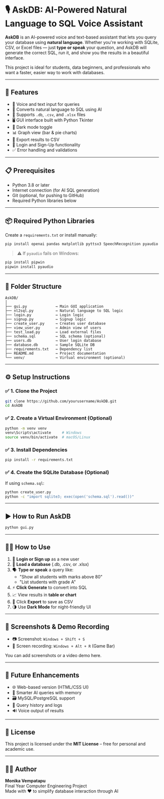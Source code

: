 
# 🎙️ AskDB: AI-Powered Natural Language to SQL Voice Assistant

**AskDB** is an AI-powered voice and text-based assistant that lets you query your database using **natural language**. Whether you're working with SQLite, CSV, or Excel files — just **type or speak** your question, and AskDB will generate the correct SQL, run it, and show you the results in a beautiful interface.

This project is ideal for students, data beginners, and professionals who want a faster, easier way to work with databases.

---

## 🌟 Features

- 🎤 Voice and text input for queries
- 🤖 Converts natural language to SQL using AI
- 📁 Supports `.db`, `.csv`, and `.xlsx` files
- 🖥️ GUI interface built with Python Tkinter
- 🌙 Dark mode toggle
- 📊 Graph view (bar & pie charts)
- 💾 Export results to CSV
- 🔐 Login and Sign-Up functionality
- ✅ Error handling and validations

---

## 📋 Prerequisites

- Python 3.8 or later  
- Internet connection (for AI SQL generation)  
- Git (optional, for pushing to GitHub)  
- Required Python libraries below

---

## 📦 Required Python Libraries

Create a `requirements.txt` or install manually:

```bash
pip install openai pandas matplotlib pyttsx3 SpeechRecognition pyaudio tk
```

> ⚠ If `pyaudio` fails on Windows:
```bash
pip install pipwin
pipwin install pyaudio
```

---

## 📁 Folder Structure

```
AskDB/
│
├── gui.py             → Main GUI application
├── nl2sql.py          → Natural language to SQL logic
├── login.py           → Login logic
├── signup.py          → Signup logic
├── create_user.py     → Creates user database
├── view_user.py       → Admin view of users
├── test_load.py       → Load external files
├── schema.sql         → SQL schema (optional)
├── users.db           → User login database
├── database.db        → Sample SQLite DB
├── requirements.txt   → Dependency list
├── README.md          → Project documentation
└── venv/              → Virtual environment (optional)
```

---

## ⚙️ Setup Instructions

### ✅ 1. Clone the Project

```bash
git clone https://github.com/yourusername/AskDB.git
cd AskDB
```

### ✅ 2. Create a Virtual Environment (Optional)

```bash
python -m venv venv
venv\Scripts\activate     # Windows
source venv/bin/activate  # macOS/Linux
```

### ✅ 3. Install Dependencies

```bash
pip install -r requirements.txt
```

### ✅ 4. Create the SQLite Database (Optional)

If using `schema.sql`:

```bash
python create_user.py
python -c "import sqlite3; exec(open('schema.sql').read())"
```

---

## ▶️ How to Run AskDB

```bash
python gui.py
```

---

## 🧑‍💻 How to Use

1. 🔐 **Login or Sign up** as a new user
2. 📂 **Load a database** (.db, .csv, or .xlsx)
3. 🗣️ **Type or speak** a query like:
   - "Show all students with marks above 80"
   - "List students with grade A"
4. ⚡ **Click Generate** to convert into SQL
5. 📈 View results in **table or chart**
6. 💾 Click **Export** to save as CSV
7. 🌗 Use **Dark Mode** for night-friendly UI

---

## 📸 Screenshots & Demo Recording

- 📷 Screenshot: `Windows + Shift + S`
- 🎥 Screen recording: `Windows + Alt + R` (Game Bar)

You can add screenshots or a video demo here.

---

## 🚀 Future Enhancements

- 🌐 Web-based version (HTML/CSS UI)
- 🧠 Smarter AI queries with memory
- 🗃️ MySQL/PostgreSQL support
- 🧾 Query history and logs
- 🔊 Voice output of results

---

## 📜 License

This project is licensed under the **MIT License** – free for personal and academic use.

---

## 🙋‍♀️ Author

**Monika Vempatapu**  
Final Year Computer Engineering Project  
Made with ❤️ to simplify database interaction through AI

